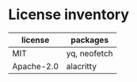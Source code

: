 # License inventory

| license    | packages     |
| ---------- | ------------ |
| MIT        | yq, neofetch |
| Apache-2.0 | alacritty    |
